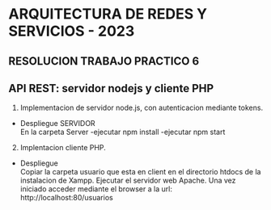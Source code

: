 # ARQUITECTURA DE REDES Y SERVICIOS - 2023
## RESOLUCION TRABAJO PRACTICO 6
## API REST: servidor nodejs y cliente PHP 

1. Implementacion de servidor node.js, con autenticacion mediante tokens.

- Despliegue SERVIDOR\
En la carpeta Server
-ejecutar npm install
-ejecutar npm start


2. Implentacion cliente PHP.

- Despliegue \
Copiar la carpeta usuario que esta en client en el directorio htdocs de la instalacion de Xampp. Ejecutar el servidor web Apache.
Una vez iniciado acceder mediante el browser a la url:
http://localhost:80/usuarios 
